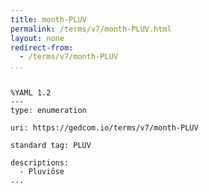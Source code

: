 ```yaml
---
title: month-PLUV
permalink: /terms/v7/month-PLUV.html
layout: none
redirect-from:
  - /terms/v7/month-PLUV
...
```


```

%YAML 1.2
---
type: enumeration

uri: https://gedcom.io/terms/v7/month-PLUV

standard tag: PLUV

descriptions:
  - Pluviôse
...

```
